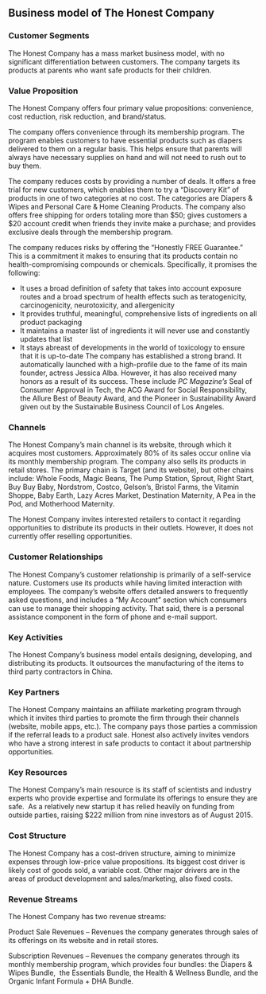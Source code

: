 Business model of The Honest Company
------------------------------------

 ### Customer Segments

 The Honest Company has a mass market business model, with no significant differentiation between customers. The company targets its products at parents who want safe products for their children.

 ### Value Proposition

 The Honest Company offers four primary value propositions: convenience, cost reduction, risk reduction, and brand/status.

 The company offers convenience through its membership program. The program enables customers to have essential products such as diapers delivered to them on a regular basis. This helps ensure that parents will always have necessary supplies on hand and will not need to rush out to buy them.

 The company reduces costs by providing a number of deals. It offers a free trial for new customers, which enables them to try a “Discovery Kit” of products in one of two categories at no cost. The categories are Diapers & Wipes and Personal Care & Home Cleaning Products. The company also offers free shipping for orders totaling more than $50; gives customers a $20 account credit when friends they invite make a purchase; and provides exclusive deals through the membership program.

 The company reduces risks by offering the “Honestly FREE Guarantee.” This is a commitment it makes to ensuring that its products contain no health-compromising compounds or chemicals. Specifically, it promises the following:

  * It uses a broad definition of safety that takes into account exposure routes and a broad spectrum of health effects such as teratogenicity, carcinogenicity, neurotoxicity, and allergenicity
 * It provides truthful, meaningful, comprehensive lists of ingredients on all product packaging
 * It maintains a master list of ingredients it will never use and constantly updates that list
 * It stays abreast of developments in the world of toxicology to ensure that it is up-to-date
  The company has established a strong brand. It automatically launched with a high-profile due to the fame of its main founder, actress Jessica Alba. However, it has also received many honors as a result of its success. These include *PC Magazine’s* Seal of Consumer Approval in Tech, the ACG Award for Social Responsibility, the Allure Best of Beauty Award, and the Pioneer in Sustainability Award given out by the Sustainable Business Council of Los Angeles.

 ### Channels

 The Honest Company’s main channel is its website, through which it acquires most customers. Approximately 80% of its sales occur online via its monthly membership program. The company also sells its products in retail stores. The primary chain is Target (and its website), but other chains include: Whole Foods, Magic Beans, The Pump Station, Sprout, Right Start, Buy Buy Baby, Nordstrom, Costco, Gelson’s, Bristol Farms, the Vitamin Shoppe, Baby Earth, Lazy Acres Market, Destination Maternity, A Pea in the Pod, and Motherhood Maternity.

 The Honest Company invites interested retailers to contact it regarding opportunities to distribute its products in their outlets. However, it does not currently offer reselling opportunities.

 ### Customer Relationships

 The Honest Company’s customer relationship is primarily of a self-service nature. Customers use its products while having limited interaction with employees. The company’s website offers detailed answers to frequently asked questions, and includes a “My Account” section which consumers can use to manage their shopping activity. That said, there is a personal assistance component in the form of phone and e-mail support.

 ### Key Activities

 The Honest Company’s business model entails designing, developing, and distributing its products. It outsources the manufacturing of the items to third party contractors in China.

 ### Key Partners

 The Honest Company maintains an affiliate marketing program through which it invites third parties to promote the firm through their channels (website, mobile apps, etc.). The company pays those parties a commission if the referral leads to a product sale. Honest also actively invites vendors who have a strong interest in safe products to contact it about partnership opportunities.

 ### Key Resources

 The Honest Company’s main resource is its staff of scientists and industry experts who provide expertise and formulate its offerings to ensure they are safe.  As a relatively new startup it has relied heavily on funding from outside parties, raising $222 million from nine investors as of August 2015.

 ### Cost Structure

 The Honest Company has a cost-driven structure, aiming to minimize expenses through low-price value propositions. Its biggest cost driver is likely cost of goods sold, a variable cost. Other major drivers are in the areas of product development and sales/marketing, also fixed costs.

 ### Revenue Streams

 The Honest Company has two revenue streams:

 Product Sale Revenues – Revenues the company generates through sales of its offerings on its website and in retail stores.

 Subscription Revenues – Revenues the company generates through its monthly membership program, which provides four bundles: the Diapers & Wipes Bundle,  the Essentials Bundle, the Health & Wellness Bundle, and the Organic Infant Formula + DHA Bundle.